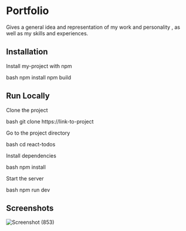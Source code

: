 
# Portfolio 

Gives a general idea and representation of my work and personality , as well as my skills and experiences.
## Installation

Install my-project with npm

bash
  npm install
  npm build

    
## Run Locally

Clone the project

bash
  git clone https://link-to-project


Go to the project directory

bash
  cd react-todos


Install dependencies

bash
  npm install


Start the server

bash
  npm run dev



## Screenshots

![Screenshot (853)](https://github.com/adityaRajGit/personal-portfolio/assets/72968234/b24d03fa-bbe6-492b-b1e8-86b0073f535b)
